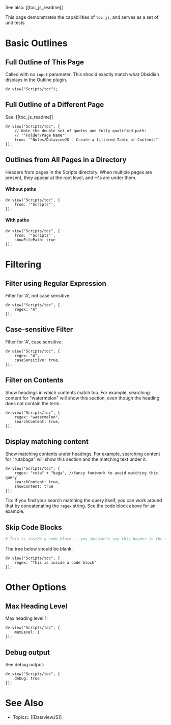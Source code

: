 See also: [[toc_js_readme]]

This page demonstrates the capabilities of `toc.js`, and serves as a set of unit tests.

# Basic Outlines

## Full Outline of This Page

Called with no `input` parameter. This should exactly match what Obsidian displays in the Outline plugin.

```dataviewjs
dv.view("Scripts/toc");
```

## Full Outline of a Different Page

See: [[toc_js_readme]]

```dataviewjs
dv.view("Scripts/toc", {
    // Note the double set of quotes and fully qualified path:
    // '"Folder/Page Name"'
    from: '"Notes/DataviewJS - Create a filtered Table of Contents"'
});
```

## Outlines from All Pages in a Directory

Headers from pages in the Scripts directory. When multiple pages are present, they appear at the root level, and H1s are under them.

#### Without paths

```dataviewjs
dv.view("Scripts/toc", {
    from: '"Scripts"',
});
```

#### With paths

```dataviewjs
dv.view("Scripts/toc", {
    from: '"Scripts"',
    showFilePath: true
});
```

# Filtering

## Filter using Regular Expression

Filter for 'A', not case sensitive:

```dataviewjs
dv.view("Scripts/toc", {
    regex: "A"
});
```

## Case-sensitive Filter

Filter for 'A', case sensitive:

```dataviewjs
dv.view("Scripts/toc", {
    regex: "A",
    caseSensitive: true,
});
```

## Filter on Contents

Show headings in which contents match too. For example, searching content for "watermelon" will show this section, even though the heading does not contain the term.

```dataviewjs
dv.view("Scripts/toc", {
    regex: "watermelon",
    searchContent: true,
});
```

## Display matching content

Show matching contents under headings. For example, searching content for "rutabaga" will show this section and the matching text under it.  


```dataviewjs
dv.view("Scripts/toc", {
    regex: "ruta" + "baga", //fancy footwork to avoid matching this query
    searchContent: true,
    showContent: true
});
```

Tip: If you find your search matching the query itself, you can work around that by concatenating the `regex` string.  See the code block above for an example.

## Skip Code Blocks

```python
# This is inside a code block -- you shouldn't see this header in the outline!
```

The tree below should be blank:

```dataviewjs
dv.view("Scripts/toc", {
    regex: "This is inside a code block"
});
```

# Other Options

## Max Heading Level

Max heading level 1:

```dataviewjs
dv.view("Scripts/toc", {
    maxLevel: 1
});
```

## Debug output

See debug output:

```dataviewjs
dv.view("Scripts/toc", {
    debug: true
});
```


# See Also

- Topics:: [[DataviewJS]]
